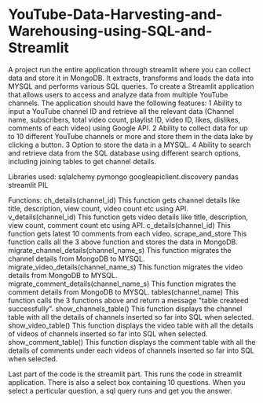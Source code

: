 # YouTube-Data-Harvesting-and-Warehousing-using-SQL-and-Streamlit
A project run the entire application through streamlit where you can collect data and store it in MongoDB. It extracts, transforms and loads the data into MYSQL and performs various SQL queries. 
To create a Streamlit application that allows users to access and analyze data from multiple YouTube channels. The application should have the following features:
1  Ability to input a YouTube channel ID and retrieve all the relevant data (Channel name, subscribers, total video count, playlist ID, video ID, likes, dislikes, comments of each video) using Google API.
2 Ability to collect data for up to 10 different YouTube channels or more and store them in the data lake by clicking a button.
3 Option to store the data in a MYSQL.
4 Ability to search and retrieve data from the SQL database using different search options, including joining tables to get channel details.

Libraries used:
sqlalchemy
pymongo
googleapiclient.discovery
pandas
streamlit
PIL

Functions:
ch_details(channel_id)
This function gets channel details like title, description, view count, video count etc using API.
v_details(channel_id)
This function gets video details like title, description, view count, comment count etc using API.
c_details(channel_id)
This function gets latest 10 comments from each video.
scrape_and_store
This function calls all the 3 above function and stores the data in MongoDB.
migrate_channel_details(channel_name_s)
This function migrates the channel details from MongoDB to MYSQL.
migrate_video_details(channel_name_s)
This function migrates the video details from MongoDB to MYSQL.
migrate_comment_details(channel_name_s)
This function migrates the comment details from MongoDB to MYSQL.
tables(channel_name)
This function calls the 3 functions above and return a message "table createed successfully".
show_channels_table()
This function displays the channel table with all the details of channels inserted so far into SQL when selected.
show_video_table()
This function displays the video table with all the details of videos of channels inserted so far into SQL when selected.
show_comment_table()
This function displays the comment table with all the details of comments under each videos of channels inserted so far into SQL when selected.

Last part of the code is the streamlit part. This runs the code in streamlit application. 
There is also a select box containing 10 questions. When you select a perticular question, a sql query runs and get you the answer.
